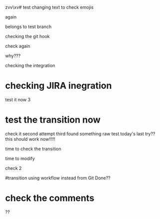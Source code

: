 zvv\xv# test
changing text to check emojis

again

belongs to test branch 

checking the git hook

check again

why???

checking the integration


# checking JIRA inegration

test it now 3


# test the transition now
check it
second attempt
third
found something
raw test
today's last try??
this should work now!!!!! 

time to check the transition

time to modify

check 2

#transition using workflow instead from Git
Done??

# check the comments
??
